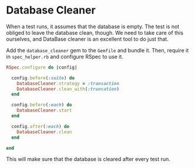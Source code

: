 # Database Cleaner

When a test runs, it assumes that the database is empty. The test is not obliged to leave the database clean, though. We need to take care of this ourselves, and DataBase cleaner is an excellent tool to do just that. 

Add the ```database_cleaner``` gem to the ```Gemfile``` and bundle it. Then, require it in ```spec_helper.rb``` and configure RSpec to use it.

```ruby
RSpec.configure do |config|

  config.before(:suite) do
    DatabaseCleaner.strategy = :transaction
    DatabaseCleaner.clean_with(:truncation)
  end

  config.before(:each) do
    DatabaseCleaner.start
  end

  config.after(:each) do
    DatabaseCleaner.clean
  end

end
```

This will make sure that the database is cleared after every test run.
